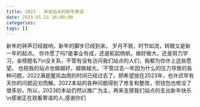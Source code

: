 ```yaml
---
title: 2023 - 来自站长的新年寄语
date: 2023-01-21 16:00:00
categories: 
tags: []
---
```


新年的钟声已经敲响，新年的脚步已经到来。
岁月不居，时节如流，转眼又是新一年的起点。
你许愿了吗?是事业有成，还是航起杨帆，做好做大，还是努力学习，金榜题名?\n没关系，不管有没有访问我们站点的人们，我都为你许上这些愿望。
也祝我的站点也做越好，越做越大。'不管过去一年因为什么的压力导致的各种问题，2022满是腥风血雨的时间已经过去了。把希望放在2023年，也许迟早有天你的问题迎刃而解。2022本站的各种问题得到了修复和整改，但钱包也修没了很多钞。所以，2023的本站仍然以推广为主，再来支撑我们站点的支出新年快乐\n感谢正在观看寄语的人,感谢你们
